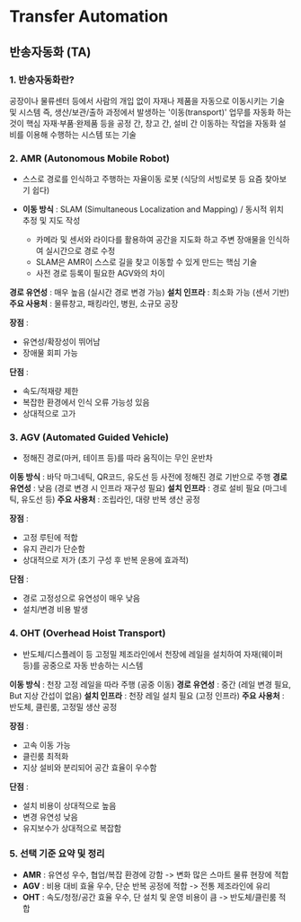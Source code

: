 # Transfer Automation
## 반송자동화 (TA)
### 1. 반송자동화란?
공장이나 물류센터 등에서 사람의 개입 없이 자재나 제품을 자동으로 이동시키는 기술 및 시스템
즉, 생산/보관/출하 과정에서 발생하는 '이동(transport)' 업무를 자동화 하는것이 핵심
자재·부품·완제품 등을 공정 간, 창고 간, 설비 간 이동하는 작업을 자동화 설비를 이용해 수행하는 시스템 또는 기술

### 2. AMR (Autonomous Mobile Robot)
- 스스로 경로를 인식하고 주행하는 자율이동 로봇 (식당의 서빙로봇 등 요즘 찾아보기 쉽다)

- **이동 방식** : SLAM (Simultaneous Localization and Mapping) / 동시적 위치 추정 및 지도 작성
  - 카메라 및 센서와 라이다를 활용하여 공간을 지도화 하고 주변 장애물을 인식하여 실시간으로 경로 수정
  - SLAM은 AMR이 스스로 길을 찾고 이동할 수 있게 만드는 핵심 기술
  - 사전 경로 등록이 필요한 AGV와의 차이

**경로 유연성** : 매우 높음 (실시간 경로 변경 가능)
**설치 인프라** : 최소화 가능 (센서 기반)
**주요 사용처** : 물류창고, 패킹라인, 병원, 소규모 공장

**장점** :
  - 유연성/확장성이 뛰어남
  - 장애물 회피 가능

**단점** :
  - 속도/적재량 제한
  - 복잡한 환경에서 인식 오류 가능성 있음
  - 상대적으로 고가

### 3. AGV (Automated Guided Vehicle)
- 정해진 경로(마커, 테이프 등)를 따라 움직이는 무인 운반차

**이동 방식** : 바닥 마그네틱, QR코드, 유도선 등 사전에 정해진 경로 기반으로 주행
**경로 유연성** : 낮음 (경로 변경 시 인프라 재구성 필요)
**설치 인프라** : 경로 설비 필요 (마그네틱, 유도선 등)
**주요 사용처** : 조립라인, 대량 반복 생산 공정

**장점** :
  - 고정 루틴에 적합
  - 유지 관리가 단순함
  - 상대적으로 저가 (초기 구성 후 반복 운용에 효과적)

**단점** :
  - 경로 고정성으로 유연성이 매우 낮음
  - 설치/변경 비용 발생

### 4. OHT (Overhead Hoist Transport)
- 반도체/디스플레이 등 고정밀 제조라인에서 천장에 레일을 설치하여 자재(웨이퍼 등)를 공중으로 자동 반송하는 시스템

**이동 방식** : 천장 고정 레일을 따라 주행 (공중 이동)
**경로 유연성** : 중간 (레일 변경 필요, But 지상 간섭이 없음)
**설치 인프라** : 천장 레일 설치 필요 (고정 인프라)
**주요 사용처** : 반도체, 클린룸, 고정밀 생산 공정

**장점** :
  - 고속 이동 가능
  - 클린룸 최적화
  - 지상 설비와 분리되어 공간 효율이 우수함

**단점** :
  - 설치 비용이 상대적으로 높음
  - 변경 유연성 낮음
  - 유지보수가 상대적으로 복잡함

### 5. 선택 기준 요약 및 정리
  - **AMR** : 유연성 우수, 협업/복잡 환경에 강함 -> 변화 많은 스마트 물류 현장에 적합
  - **AGV** : 비용 대비 효율 우수, 단순 반복 공정에 적합 -> 전통 제조라인에 유리
  - **OHT** : 속도/청정/공간 효율 우수, 단 설치 및 운영 비용이 큼 -> 반도체/클린룸 적합

